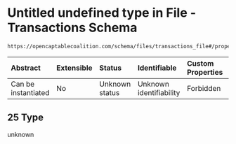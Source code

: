 # Untitled undefined type in File - Transactions Schema

```txt
https://opencaptablecoalition.com/schema/files/transactions_file#/properties/items/items/oneOf/25
```



| Abstract            | Extensible | Status         | Identifiable            | Custom Properties | Additional Properties | Access Restrictions | Defined In                                                                                                |
| :------------------ | :--------- | :------------- | :---------------------- | :---------------- | :-------------------- | :------------------ | :-------------------------------------------------------------------------------------------------------- |
| Can be instantiated | No         | Unknown status | Unknown identifiability | Forbidden         | Allowed               | none                | [TransactionsFile.schema.json*](../flattened_schemas/TransactionsFile.schema.json "open original schema") |

## 25 Type

unknown
